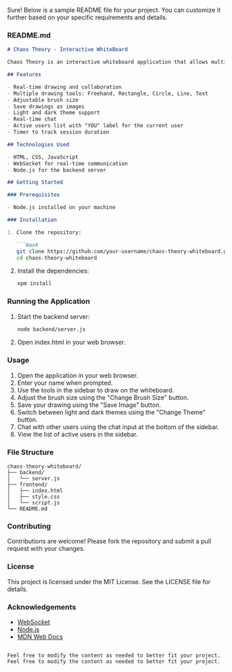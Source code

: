 Sure! Below is a sample README file for your project. You can customize it further based on your specific requirements and details.

### README.md

```markdown
# Chaos Theory - Interactive WhiteBoard

Chaos Theory is an interactive whiteboard application that allows multiple users to draw, chat, and collaborate in real-time. The application supports various drawing tools, including freehand drawing, rectangles, circles, and lines. Users can also change the brush size, save their drawings, and switch between light and dark themes.

## Features

- Real-time drawing and collaboration
- Multiple drawing tools: Freehand, Rectangle, Circle, Line, Text
- Adjustable brush size
- Save drawings as images
- Light and dark theme support
- Real-time chat
- Active users list with "YOU" label for the current user
- Timer to track session duration

## Technologies Used

- HTML, CSS, JavaScript
- WebSocket for real-time communication
- Node.js for the backend server

## Getting Started

### Prerequisites

- Node.js installed on your machine

### Installation

1. Clone the repository:

   ```bash
   git clone https://github.com/your-username/chaos-theory-whiteboard.git
   cd chaos-theory-whiteboard
   ```

2. Install the dependencies:

   ```bash
   npm install
   ```

### Running the Application

1. Start the backend server:

   ```bash
   node backend/server.js
   ```

2. Open index.html in your web browser.

### Usage

1. Open the application in your web browser.
2. Enter your name when prompted.
3. Use the tools in the sidebar to draw on the whiteboard.
4. Adjust the brush size using the "Change Brush Size" button.
5. Save your drawing using the "Save Image" button.
6. Switch between light and dark themes using the "Change Theme" button.
7. Chat with other users using the chat input at the bottom of the sidebar.
8. View the list of active users in the sidebar.

### File Structure

```
chaos-theory-whiteboard/
├── backend/
│   └── server.js
├── frontend/
│   ├── index.html
│   ├── style.css
│   └── script.js
└── README.md
```

### Contributing

Contributions are welcome! Please fork the repository and submit a pull request with your changes.

### License

This project is licensed under the MIT License. See the LICENSE file for details.

### Acknowledgements

- [WebSocket](https://developer.mozilla.org/en-US/docs/Web/API/WebSocket)
- [Node.js](https://nodejs.org/)
- [MDN Web Docs](https://developer.mozilla.org/)

```

Feel free to modify the content as needed to better fit your project.
Feel free to modify the content as needed to better fit your project.
